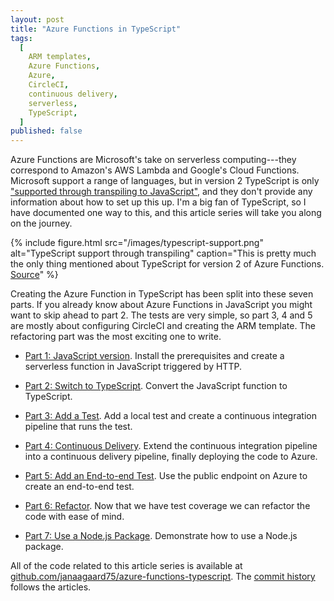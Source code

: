 ```yaml
---
layout: post
title: "Azure Functions in TypeScript"
tags:
  [
    ARM templates,
    Azure Functions,
    Azure,
    CircleCI,
    continuous delivery,
    serverless,
    TypeScript,
  ]
published: false
---
```


Azure Functions are Microsoft's take on serverless computing---they correspond to Amazon's AWS Lambda and Google's Cloud Functions. Microsoft support a range of languages, but in version 2 TypeScript is only ["supported through transpiling to JavaScript"](https://docs.microsoft.com/en-us/azure/azure-functions/functions-versions#languages), and they don't provide any information about how to set up this up. I'm a big fan of TypeScript, so I have documented one way to this, and this article series will take you along on the journey.

{% include figure.html
  src="/images/typescript-support.png"
  alt="TypeScript support through transpiling"
  caption="This is pretty much the only thing mentioned about TypeScript for version 2 of Azure Functions. <a href='https://docs.microsoft.com/en-us/azure/azure-functions/functions-versions#languages'>Source</a>"
%}

Creating the Azure Function in TypeScript has been split into these seven parts. If you already know about Azure Functions in JavaScript you might want to skip ahead to part 2. The tests are very simple, so part 3, 4 and 5 are mostly about configuring CircleCI and creating the ARM template. The refactoring part was the most exciting one to write.

- [Part 1: JavaScript version](/blog/2019/05/02/part-1-javascript-version). Install the prerequisites and create a serverless function in JavaScript triggered by HTTP.

- [Part 2: Switch to TypeScript](/blog/2019/05/03/part-2-switch-to-typescript). Convert the JavaScript function to TypeScript.

- [Part 3: Add a Test](/blog/2019/05/04/part-3-local-test). Add a local test and create a continuous integration pipeline that runs the test.

- [Part 4: Continuous Delivery](/blog/2019/05/05/part-4-continuous-delivery). Extend the continuous integration pipeline into a continuous delivery pipeline, finally deploying the code to Azure.

- [Part 5: Add an End-to-end Test](/blog/2019/05/06/part-5-end-to-end-test). Use the public endpoint on Azure to create an end-to-end test.

- [Part 6: Refactor](/blog/2019/05/07/part-6-refactor). Now that we have test coverage we can refactor the code with ease of mind.

- [Part 7: Use a Node.js Package](/blog/2019/05/08/part-7-node-package). Demonstrate how to use a Node.js package.

All of the code related to this article series is available at [github.com/janaagaard75/azure-functions-typescript](https://github.com/janaagaard75/azure-functions-typescript). The [commit history](https://github.com/janaagaard75/azure-functions-typescript/commits/master) follows the articles.

